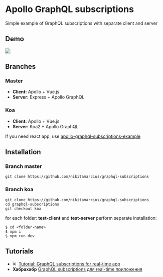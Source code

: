 # Apollo GraphQL subscriptions
Simple example of GraphQL subscriptions with separate client and server

## Demo
![](https://github.com/nikitamarcius/graphql-subscriptions/blob/master/subscriptions.gif)

## Branches

### Master 
* **Client:** Apollo + Vue.js
* **Server:** Express + Apollo GraphQL
### Koa
* **Client:** Apollo + Vue.js
* **Server:** Koa2 + Apollo GraphQL

If you need react app, use [apollo-graphql-subscriptions-example](https://github.com/bmsantos/apollo-graphql-subscriptions-example)

## Installation

### Branch master
```
git clone https://github.com/nikitamarcius/graphql-subscriptions
```

### Branch koa
```
git clone https://github.com/nikitamarcius/graphql-subscriptions
cd graphql-subscriptions
git checkout koa
```

for each folder: **test-client** and **test-server** perform separate installation:

```
$ cd <folder-name>
$ npm i
$ npm run dev
```

## Tutorials 
- <img src="https://cdn-static-1.medium.com/_/fp/icons/favicon-medium.TAS6uQ-Y7kcKgi0xjcYHXw.ico" alt="icon" width="15" height="15"/>  [Tutorial: GraphQL subscriptions for real-time app](https://medium.com/@nikita.marcius/tutorial-graphql-subscriptions-for-real-time-app-96901e4d8258)
- **Хабрахабр** [GraphQL subscriptions для real-time приложения](https://habrahabr.ru/post/327941/)
